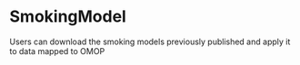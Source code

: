 # SmokingModel
Users can download the smoking models previously published and apply it to data mapped to OMOP
